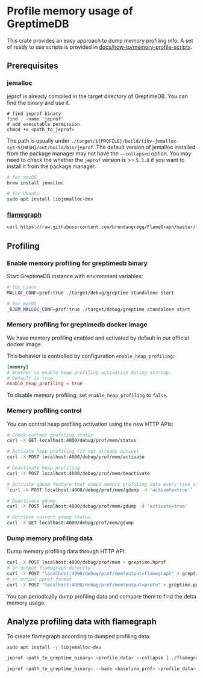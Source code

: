 # Profile memory usage of GreptimeDB

This crate provides an easy approach to dump memory profiling info. A set of ready to use scripts is provided in [docs/how-to/memory-profile-scripts](./memory-profile-scripts/scripts).

## Prerequisites
### jemalloc
jeprof is already compiled in the target directory of GreptimeDB. You can find the binary and use it.
```
# find jeprof binary
find . -name 'jeprof'
# add executable permission
chmod +x <path_to_jeprof>
```
The path is usually under `./target/${PROFILE}/build/tikv-jemalloc-sys-${HASH}/out/build/bin/jeprof`.
The default version of jemalloc installed from the package manager may not have the `--collapsed` option.
You may need to check the whether the `jeprof` version is >= `5.3.0` if you want to install it from the package manager.
```bash
# for macOS
brew install jemalloc

# for Ubuntu
sudo apt install libjemalloc-dev
```

### [flamegraph](https://github.com/brendangregg/FlameGraph)

```bash
curl https://raw.githubusercontent.com/brendangregg/FlameGraph/master/flamegraph.pl > ./flamegraph.pl
```

## Profiling

### Enable memory profiling for greptimedb binary

Start GreptimeDB instance with environment variables:

```bash
# for Linux
MALLOC_CONF=prof:true ./target/debug/greptime standalone start

# for macOS
_RJEM_MALLOC_CONF=prof:true ./target/debug/greptime standalone start
```

### Memory profiling for greptimedb docker image

We have memory profiling enabled and activated by default in our official docker
image.

This behavior is controlled by configuration `enable_heap_profiling`:

```toml
[memory]
# Whether to enable heap profiling activation during startup.
# Default is true.
enable_heap_profiling = true
```

To disable memory profiling, set `enable_heap_profiling` to `false`.

### Memory profiling control

You can control heap profiling activation using the new HTTP APIs:

```bash
# Check current profiling status
curl -X GET localhost:4000/debug/prof/mem/status

# Activate heap profiling (if not already active)
curl -X POST localhost:4000/debug/prof/mem/activate

# Deactivate heap profiling
curl -X POST localhost:4000/debug/prof/mem/deactivate

# Activate gdump feature that dumps memory profiling data every time virtual memory usage exceeds previous maximum value.
`curl -X POST localhost:4000/debug/prof/mem/gdump -d 'activate=true'`

# Deactivate gdump.
curl -X POST localhost:4000/debug/prof/mem/gdump -d 'activate=true'

# Retrieve current gdump status.
curl -X GET localhost:4000/debug/prof/mem/gdump
```

### Dump memory profiling data

Dump memory profiling data through HTTP API:

```bash
curl -X POST localhost:4000/debug/prof/mem > greptime.hprof
# or output flamegraph directly
curl -X POST "localhost:4000/debug/prof/mem?output=flamegraph" > greptime.svg
# or output pprof format
curl -X POST "localhost:4000/debug/prof/mem?output=proto" > greptime.pprof
```

You can periodically dump profiling data and compare them to find the delta memory usage.

## Analyze profiling data with flamegraph

To create flamegraph according to dumped profiling data:

```bash
sudo apt install -y libjemalloc-dev

jeprof <path_to_greptime_binary> <profile_data> --collapse | ./flamegraph.pl > mem-prof.svg

jeprof <path_to_greptime_binary> --base <baseline_prof> <profile_data> --collapse | ./flamegraph.pl > output.svg
```
